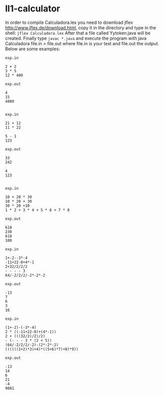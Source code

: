 # ll1-calculator

In order to compile Calculadora.lex you need to download jflex http://www.jflex.de/download.html, copy it in the directory and type in the shell:
```jflex Calculadora.lex```
After that a file called Yytoken.java will be created. Finally type ```javac *.java``` and execute the program with java Calculadora file.in > file.out where file.in is your test and file.out the output.
Below are some examples:
```
exp.in	

2 + 2
3 * 5
12 * 400

exp.out

4
15
4800

```
```

exp.in	

21 + 12 
11 * 22     

5 - 1
123

exp.out

33
242

4
123

```
```

exp.in	

10 + 20 * 30
10 * 20 + 30
30 * 20 +10
1 * 2 + 3 * 4 + 5 * 6 + 7 * 8

exp.out

610
230
610
100
```
```
exp.in

1+-2--3*-4
-11+22-0+4*-1
2+32/2/2/2
- - - - 3
64/-2/2/2/-2*-2*-2

exp.out

-13
7
6
3
16
```
```
exp.in

(1+-2)-(-3*-4)
2 * ((-11+22-0)+(4*-1))
2 + (((32/2)/2)/2)
- (- - - 3 * (2 + 5))
(64/-2/2/2/-2)-(2*-2*-2)
((((((1+2)*3)+4)*((5+6)*7)+8)*9))

exp.out

-13
14
6
21
-4
9081
```
